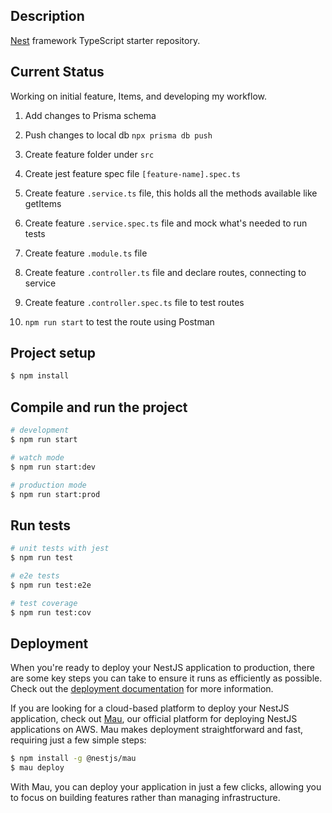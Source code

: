 ## Description

[Nest](https://github.com/nestjs/nest) framework TypeScript starter repository.

## Current Status
Working on initial feature, Items, and developing my workflow.

1. Add changes to Prisma schema
2. Push changes to local db `npx prisma db push`
3. Create feature folder under `src`	
4. Create jest feature spec file `[feature-name].spec.ts`
5. Create feature `.service.ts` file, this holds all the methods available like getItems
6. Create feature `.service.spec.ts` file and mock what's needed to run tests
7. Create feature `.module.ts` file
8. Create feature `.controller.ts` file and declare routes, connecting to service
9. Create feature `.controller.spec.ts` file to test routes

10. `npm run start` to test the route using Postman


## Project setup

```bash
$ npm install
```

## Compile and run the project

```bash
# development
$ npm run start

# watch mode
$ npm run start:dev

# production mode
$ npm run start:prod
```

## Run tests

```bash
# unit tests with jest
$ npm run test

# e2e tests
$ npm run test:e2e

# test coverage
$ npm run test:cov
```

## Deployment

When you're ready to deploy your NestJS application to production, there are some key steps you can take to ensure it runs as efficiently as possible. Check out the [deployment documentation](https://docs.nestjs.com/deployment) for more information.

If you are looking for a cloud-based platform to deploy your NestJS application, check out [Mau](https://mau.nestjs.com), our official platform for deploying NestJS applications on AWS. Mau makes deployment straightforward and fast, requiring just a few simple steps:

```bash
$ npm install -g @nestjs/mau
$ mau deploy
```

With Mau, you can deploy your application in just a few clicks, allowing you to focus on building features rather than managing infrastructure.
